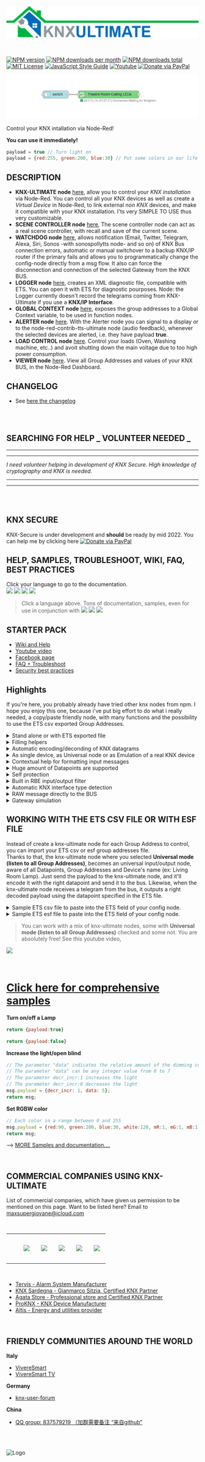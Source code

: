 ![Logo](img/logo-big.png)

<br/>

[![NPM version][npm-version-image]][npm-url]
[![NPM downloads per month][npm-downloads-month-image]][npm-url]
[![NPM downloads total][npm-downloads-total-image]][npm-url]
[![MIT License][license-image]][license-url]
[![JavaScript Style Guide](https://img.shields.io/badge/code_style-standard-brightgreen.svg)](https://standardjs.com)
[![Youtube][youtube-image]][youtube-url]
[![Donate via PayPal](https://img.shields.io/badge/Donate-PayPal-blue.svg?style=flat-square)](https://www.paypal.me/techtoday) 


![Sample Node](img/readmemain.png)

Control your KNX intallation via Node-Red! 

**You can use it immediately!**
```javascript
payload = true // Turn light on
payload = {red:255, green:200, blue:30} // Put some colors in our life
```

## DESCRIPTION

* **KNX-ULTIMATE node** [here](https://github.com/Supergiovane/node-red-contrib-knx-ultimate/wiki/2.-Node-Configuration), allow you to control your *KNX installation* via Node-Red. You can control all your KNX devices as well as create a *Virtual Device* in Node-Red, to link external *non KNX* devices, and make it compatible with your KNX installation. I'ts very SIMPLE TO USE thus very customizable.  
* **SCENE CONTROLLER node** [here](https://github.com/Supergiovane/node-red-contrib-knx-ultimate/wiki/SceneController-Configuration), The scene controller node can act as a real scene controller, with recall and save of the current scene.
* **WATCHDOG node** [here](https://github.com/Supergiovane/node-red-contrib-knx-ultimate/wiki/7.-WatchDog-Configuration), allows notification (Email, Twitter, Telegram, Alexa, Siri, Sonos -with sonospollytts node- and so on) of KNX Bus connection errors, automatic or manual switchover to a backup KNX/IP router if the primary fails and allows you to programmatically change the config-node directly from a msg flow. It also can force the disconnection and connection of the selected Gateway from the KNX BUS.
* **LOGGER node** [here](https://github.com/Supergiovane/node-red-contrib-knx-ultimate/wiki/Logger-Configuration), creates an XML diagnostic file, compatible with ETS. You can open it with ETS for diagnostic pourposes. Node: the Logger currently doesn't record the telegrams coming from KNX-Ultimate if you use a **KNX/IP Interface**. 
* **GLOBAL CONTEXT node** [here](https://github.com/Supergiovane/node-red-contrib-knx-ultimate/wiki/GlobalVariable), exposes the group addresses to a Global Context variable, to be used in function nodes.
* **ALERTER node** [here](https://github.com/Supergiovane/node-red-contrib-knx-ultimate/wiki/Alerter-Configuration). With the Alerter node you can signal to a display or to the node-red-contrib-tts-ultimate node (audio feedback), whenever the selected devices are alerted, i.e. they have payload **true**.
* **LOAD CONTROL node** [here](https://github.com/Supergiovane/node-red-contrib-knx-ultimate/wiki/LoadControl-Configuration). Control your loads (Oven, Washing machine, etc..) and avoit shutting down the main voltage due to too high power consumption.
* **VIEWER node** [here](https://github.com/Supergiovane/node-red-contrib-knx-ultimate/wiki/knxUltimateViewer). View all Group Addresses and values of your KNX BUS, in the Node-Red Dashboard.

## CHANGELOG

* See <a href="https://github.com/Supergiovane/node-red-contrib-knx-ultimate/blob/master/CHANGELOG.md">here the changelog</a>

<br>
<br>

## SEARCHING FOR HELP _ VOLUNTEER NEEDED _
**************************************************
**************************************************
*I need volunteer helping in development of KNX Secure. High knowledge of cryptography and KNX is needed.*
**************************************************
**************************************************
<br>
<br>

## KNX SECURE

KNX-Secure is under development and **should** be ready by mid 2022. You can help me by clicking here [![Donate via PayPal](https://img.shields.io/badge/Donate-PayPal-blue.svg?style=flat-square)](https://www.paypal.me/techtoday) 

## HELP, SAMPLES, TROUBLESHOOT, WIKI, FAQ, BEST PRACTICES

Click your language to go to the documentation.<br/>
<a href="https://github.com/Supergiovane/node-red-contrib-knx-ultimate/wiki/Overview"><img src="https://raw.githubusercontent.com/Supergiovane/node-red-contrib-knx-ultimate/master/img/wiki/flags/usa-today.png"/></a>
<a href="https://github.com/Supergiovane/node-red-contrib-knx-ultimate/wiki/de-Overview"><img src="https://raw.githubusercontent.com/Supergiovane/node-red-contrib-knx-ultimate/master/img/wiki/flags/germany.png"/></a>
<a href="https://github.com/Supergiovane/node-red-contrib-knx-ultimate/wiki/it-Overview"><img src="https://raw.githubusercontent.com/Supergiovane/node-red-contrib-knx-ultimate/master/img/wiki/flags/italy.png"/></a>
<a href="https://github.com/Supergiovane/node-red-contrib-knx-ultimate/wiki/cn-Overview"><img src="https://raw.githubusercontent.com/Supergiovane/node-red-contrib-knx-ultimate/master/img/wiki/flags/cn.png"/></a><br/>

> Click a language above. Tons of documentation, samples, even for use in conjunction with <img width="90px" src="https://raw.githubusercontent.com/Supergiovane/node-red-contrib-knx-ultimate/master/img/homekit.png" > <img width="70px" src="https://raw.githubusercontent.com/Supergiovane/node-red-contrib-knx-ultimate/master/img/alexa.png" > <img width="90px" src="https://raw.githubusercontent.com/Supergiovane/node-red-contrib-knx-ultimate/master/img/googleassistant.png" >




## STARTER PACK

* [Wiki and Help](https://github.com/Supergiovane/node-red-contrib-knx-ultimate/wiki)
* [Youtube video](https://www.youtube.com/playlist?list=PL9Yh1bjbLAYpfy1Auz6CKDfXUusgMwOQr)
* [Facebook page](https://www.facebook.com/supergiovaneDev)
* [FAQ + Troubleshoot](https://github.com/Supergiovane/node-red-contrib-knx-ultimate/wiki/5.-FAQ-Troubleshoot)
* [Security best practices](https://github.com/Supergiovane/node-red-contrib-knx-ultimate/wiki/SECURITY)



## Highlights

If you're here, you probably already have tried other knx nodes from npm. I hope you enjoy this one, because i've put big effort to do what i really needed, a copy/paste friendly node, with many functions and the possibility to use the ETS csv exported Group Addresses.<br />

<details><summary>Stand alone or with ETS exported file</summary>

You can set you own group address, datapoint and device name, or you can import the ETS Group Address list and have datapoint and device name auto populated while typing in the group address.

</details>
<details><summary>Filling helpers</summary>

If you import your ETS CSV or ESF file, just begin typing the group address or the device name in the Group Address textbox and a list of possible matches will appear. Just select an item in the list it and have datapoint and device name auto populated. You can then accept the auto populated fields or change it.

</details>
<details><summary>Automatic encoding/deconding of KNX datagrams</summary>

Just pass a normal payload to the node (true, false, a string or any nymber) and just receive a normal payload (true, false, a string or any nymber) to use in your flow.

</details>
<details><summary>As single device, as Universal node or as Emulation of a real KNX device</summary>

The node can act as a single device (for example having Group Address 0/0/1), or can be used as universal node, catching all messages coming from KNX Bus (in this case the node will output a comprehensive msg to the flow, containing group address, device name, automatic decoded payload and other useful infos). The node can act as universal KNX sender as well (you can pass a message to the node, containing the destination group address, the datapont type and the payload).
You can even use the node to emulate a phisically non existent KNX device. The node will behave exactly as a normal KNX Device and will also respond to read requests coming from the KNX bus, by sending the current payload value to the KNX bus.

</details>
<details><summary>Contextual help for formatting input messages</summary>

There is samples. There is huge documentation about settings and properties. If this is not enough for you, whenever you change the datapoint type, a textblock with a sample msg input (expecially, for tricky datapoints, like RGBW, 10Bytes, Relative Dimming, 3 Bytes setpoint etc...) appears. Just copy/paste it in a function and you're done.

</details>
<details><summary>Huge amount of Datapoints are supported</summary>

It supports a huge amount of datapoints. If you need more, just open a GitHub issue.

</details>
<details><summary>Self protection</summary>

The Node protects you, from mistakes you can do. [Node Protections](https://github.com/Supergiovane/node-red-contrib-knx-ultimate/wiki/-Protections)

</details>
<details><summary>Built in RBE input/output filter</summary>

You can select to activate or deactivate it. If active, the node reacts only if payload from KNX Bus or from input msg is changed.

</details>
<details><summary>Automatic KNX interface type detection</summary>

Full support for IP Interfaces as well for IP Routers. It's recommended the use of IP Routers because of simple setup and stability in a large environment.

</details>
<details><summary>RAW message directly to the BUS</summary>

You can send RAW buffers directly to the bus.

</details>
<details><summary>Gateway simulation</summary>

By putting **EMULATE** in the IP field, the gateway node will not write to the KNX BUS. Useful for simulations and classsrooms.

</details>


## WORKING WITH THE ETS CSV FILE OR WITH ESF FILE

Instead of create a knx-ultimate node for each Group Address to control, you can import your ETS csv or esf group addresses file.  
Thanks to that, the knx-ultimate node where you selected **Universal mode (listen to all Group Addresses)**, becomes an universal input/output node, aware of all Datapoints, Group Addresses and Device's name (ex: Living Room Lamp). Just send the payload to the knx-ultimate node, and it'll encode it with the right datapoint and send it to the bus. Likewise, when the knx-ultimate node receives a telegram from the bus, it outputs a right decoded payload using the datapoint specified in the ETS file.

<details><summary>Sample ETS csv file to paste into the ETS field of your config node.</summary>

> Copy/Paste this into your configuration node.

```javascript
"Group name"	"Address"	"Central"	"Unfiltered"	"Description"	"DatapointType"	"Security"
"Attuatori luci"	"0/-/-"	""	""	"Attuatori luci"	""	"Auto"
"Luci primo piano"	"0/0/-"	""	""	"Luci primo piano"	""	"Auto"
"Camera da letto luce"	"0/0/1"	""	""	"Camera da letto luce"	"DPST-1-8"	"Auto"
"Loggia camera da letto"	"0/0/2"	""	""	"Loggia camera da letto"	"DPST-1-1"	"Auto"
"Camera armadi luce"	"0/0/3"	""	""	"Camera armadi luce"	"DPST-1-1"	"Auto"
"Bagno grande luce"	"0/0/4"	""	""	"Bagno grande luce"	"DPST-1-1"	"Auto"
"Loggia bagno grande"	"0/0/5"	""	""	"Loggia bagno grande"	"DPST-1-1"	"Auto"
"Bagno grande specchio (switch)"	"0/0/6"	""	""	"Bagno grande specchio switch"	"DPST-1-1"	"Auto"
"Lavanderia luce"	"0/0/7"	""	""	"Lavanderia luce"	"DPST-1-1"	"Auto"
"Lavanderia specchio (switch)"	"0/0/8"	""	""	"Lavanderia specchio switch"	"DPST-1-1"	"Auto"
"Studio luce"	"0/0/9"	""	""	"Studio luce"	"DPST-1-1"	"Auto"
"Soggiorno luce (switch)"	"0/0/10"	""	""	"Soggiorno luce switch"	"DPST-1-1"	"Auto"
"Soggiorno aplique (switch)"	"0/0/11"	""	""	"Soggiorno aplique switch"	"DPST-1-1"	"Auto"
"Loggia soggiorno cucina"	"0/0/12"	""	""	"Loggia soggiorno-cucina"	"DPST-1-1"	"Auto"
"Cucina luce"	"0/0/13"	""	""	"Cucina luce"	"DPT-1"	"Auto"
"Cucina luce pensili"	"0/0/14"	""	""	"Cucina luce pensili"	"DPT-1"	"Auto"
"Corridoio luce"	"0/0/15"	""	""	"Corridoio luce"	"DPST-1-1"	"Auto"
"Scala LED"	"0/0/16"	""	""	"Scala LED"	"DPST-1-1"	"Auto"
"Soggiorno aplique brighness value"	"0/0/17"	""	""	""	"DPST-5-1"	"Auto"
"Bagno grande specchio (dim)"	"0/0/18"	""	""	"Bagno grande specchio dim"	"DPST-3-7"	"Auto"
"Soggiorno luce brighness value"	"0/0/19"	""	""	""	"DPST-5-1"	"Auto"
"Lavanderia specchio (dim)"	"0/0/20"	""	""	"Lavanderia specchio dim"	"DPST-3-7"	"Auto"
"Scala LED cambiacolori RGB"	"0/0/21"	""	""	""	"DPST-1-1"	"Auto"
"Bagno grande specchio brightness value"	"0/0/22"	""	""	""	"DPST-5-1"	"Auto"
"Soggiorno luce (dim)"	"0/0/23"	""	""	"Soggiorno luce dim"	"DPST-3-7"	"Auto"
```

</details>


<details><summary>Sample ETS esf file to paste into the ETS field of your config node.</summary>

> Copy/Paste this into your configuration node.

```javascript
My beautiful home
Attuatori luci.Luci primo piano.0/0/1	Luce camera da letto	EIS 1 'Switching' (1 Bit)	Low	
Attuatori luci.Luci primo piano.0/0/2	Luce loggia camera da letto	EIS 1 'Switching' (1 Bit)	Low	
Attuatori luci.Luci primo piano.0/0/3	Luce camera armadi	EIS 1 'Switching' (1 Bit)	Low	
Attuatori luci.Luci primo piano.0/0/4	Luce bagno grande	EIS 1 'Switching' (1 Bit)	Low	
Attuatori luci.Luci primo piano.0/0/5	Luce loggia bagno grande	EIS 1 'Switching' (1 Bit)	Low	
Attuatori luci.Luci primo piano.0/0/6	Luce specchio bagno grande (switch)	EIS 1 'Switching' (1 Bit)	Low	
Attuatori luci.Luci primo piano.0/0/7	Luce lavanderia	EIS 1 'Switching' (1 Bit)	Low	
Attuatori luci.Luci primo piano.0/0/8	Luce specchio lavanderia (switch)	EIS 1 'Switching' (1 Bit)	Low	
Attuatori luci.Luci primo piano.0/0/9	Luce studio	EIS 1 'Switching' (1 Bit)	Low	
Attuatori luci.Luci primo piano.0/0/10	Plafoniera soggiorno (switch)	EIS 1 'Switching' (1 Bit)	Low	
Attuatori luci.Luci primo piano.0/0/11	Applique soggiorno (switch)	EIS 1 'Switching' (1 Bit)	Low	
Attuatori luci.Luci primo piano.0/0/12	Luce loggia soggiorno cucina	EIS 1 'Switching' (1 Bit)	Low	
Attuatori luci.Luci primo piano.0/0/13	Luce cucina	EIS 1 'Switching' (1 Bit)	Low	
Attuatori luci.Luci primo piano.0/0/14	Pensili cucina	EIS 1 'Switching' (1 Bit)	Low	
Attuatori luci.Luci primo piano.0/0/15	Luce corridoio	EIS 1 'Switching' (1 Bit)	Low	
Attuatori luci.Luci primo piano.0/0/16	LED scala	EIS 1 'Switching' (1 Bit)	Low	
Attuatori luci.Luci primo piano.0/0/18	Luce specchio bagno grande(dim)	EIS 2 'Dimming - control' (4 Bit)	Low	
Attuatori luci.Luci primo piano.0/0/20	Luce specchio lavanderia (dim)	EIS 2 'Dimming - control' (4 Bit)	Low	
Attuatori luci.Luci primo piano.0/0/23	Plafoniera soggiorno (dim)	EIS 2 'Dimming - control' (4 Bit)	Low	
Attuatori luci.Luci primo piano.0/0/24	Applique soggiorno (dim)	EIS 2 'Dimming - control' (4 Bit)	Low	
Attuatori luci.Luci primo piano.0/0/17	Applique soggiorno brighness value	Uncertain (1 Byte)	Low	
Attuatori luci.Luci primo piano.0/0/19	Plafoniera soggiorno brighness value	Uncertain (1 Byte)	Low	
Attuatori luci.Luci primo piano.0/0/21	LED cambiacolori RGB scala	EIS 1 'Switching' (1 Bit)	Low	
```

</details>

> You can work with a mix of knx-ultimate nodes, some with **Universal mode (listen to all Group Addresses)** checked and some not. You are absolutely free! See this youtube video,

<a href="https://youtu.be/egRbR_KwP9I" target="_blank"><img src='https://raw.githubusercontent.com/Supergiovane/node-red-contrib-knx-ultimate/master/img/yt.png' width='60%'></a>

<br/>


# <a href="https://github.com/Supergiovane/node-red-contrib-knx-ultimate/wiki">Click here for comprehensive samples</a>
**Turn on/off a Lamp**
```javascript
return {payload:true}
```
```javascript
return {payload:false}
```

**Increase the light/open blind**
```javascript
// The parameter "data" indicates the relative amount of the dimming commmand (how much to dim).
// The parameter "data" can be any integer value from 0 to 7
// The parameter decr_incr:1 increases the light
// The parameter decr_incr:0 decreases the light
msg.payload = {decr_incr: 1, data: 5};
return msg;
```

**Set RGBW color**
```javascript
// Each color in a range between 0 and 255
msg.payload = {red:90, green:200, blue:30, white:120, mR:1, mG:1, mB:1, mW:1};
return msg;
```

--> [MORE Samples and documentation....](https://github.com/Supergiovane/node-red-contrib-knx-ultimate/wiki)

<br/>


## COMMERCIAL COMPANIES USING KNX-ULTIMATE
List of commercial companies, which have given us permission to be mentioned on this page. Want to be listed here? Email to maxsupergiovane@icloud.com

<br/>

<table> 
<tr> 
<td style="valign:center; border: 0px; padding: 15px;">


</td> 

<td style="valign:center; border: 0px; padding: 15px;">

[![](https://raw.githubusercontent.com/Supergiovane/node-red-contrib-knx-ultimate/master/img/c/tervis.png)](https://www.tervis.it)
</td> 
<td style="valign:center; border: 0px; padding: 15px;"> 

[![](https://raw.githubusercontent.com/Supergiovane/node-red-contrib-knx-ultimate/master/img/c/knxsardegna.png)](http://www.knxsardegna.com)
</td> 
<td style="valign:center; border: 0px; padding: 15px;"> 

[![](https://raw.githubusercontent.com/Supergiovane/node-red-contrib-knx-ultimate/master/img/c/agata.png)](https://www.agatastore.it)
</td>
<td style="valign:center; border: 0px; padding: 15px;">

[![](https://raw.githubusercontent.com/Supergiovane/node-red-contrib-knx-ultimate/master/img/c/proKNX.png)](https://proknx.com)
</td> 
<td style="valign:center; border: 0px; padding: 15px;">

[![](https://raw.githubusercontent.com/Supergiovane/node-red-contrib-knx-ultimate/master/img/c/altis.png)](https://altis.swiss)
</td> 
</tr> 
</table> 


<br/>

* [Tervis - Alarm System Manufacturer](https://www.tervis.it)
* [KNX Sardegna - Gianmarco Sitzia, Certified KNX Partner](http://www.knxsardegna.com)
* [Agata Store - Professional store and Certified KNX Partner](https://www.agatastore.it)
* [ProKNX - KNX Device Manufacturer](https://proknx.com)
* [Altis - Energy and utilities provider](https://altis.swiss)

<br/>

## FRIENDLY COMMUNITIES AROUND THE WORLD

**Italy**
* [VivereSmart](https://www.facebook.com/groups/viveresmart)
* [VivereSmart TV](https://www.youtube.com/channel/UC6GlFhcbNuoSEejZ_HlCynA)

**Germany**
* [knx-user-forum](https://knx-user-forum.de/forum/öffentlicher-bereich/knx-eib-forum/1389088-knx-node-for-node-red)

**China**
* [QQ group: 837579219 （加群需要备注 “来自github”](tencent://groupwpa/?subcmd=all&param=7b2267726f757055696e223a3833373537393231392c2274696d655374616d70223a313633303934363639312c22617574684b6579223a22762b72482b466f4a496a75613033794e4a30744a6970756c55753639424f4d55724f464c4a6c474b77346a30326b7a4f7a3338535536517844684d7756414d62222c2261757468223a22227d&jump_from=)



<br/>
<br/>

![Logo](https://raw.githubusercontent.com/Supergiovane/node-red-contrib-knx-ultimate/master/img/wiki/flags/madeinitaly.png)

[license-image]: https://img.shields.io/badge/license-MIT-blue.svg
[license-url]: https://github.com/Supergiovane/node-red-contrib-knx-ultimate/master/LICENSE
[npm-url]: https://npmjs.org/package/node-red-contrib-knx-ultimate
[npm-version-image]: https://img.shields.io/npm/v/node-red-contrib-knx-ultimate.svg
[npm-downloads-month-image]: https://img.shields.io/npm/dm/node-red-contrib-knx-ultimate.svg
[npm-downloads-total-image]: https://img.shields.io/npm/dt/node-red-contrib-knx-ultimate.svg
[youtube-image]: https://img.shields.io/badge/Visit%20me-Youtube-red
[youtube-url]: https://www.youtube.com/channel/UCA9RsLps1IthT7fDSeUbRZw/playlists